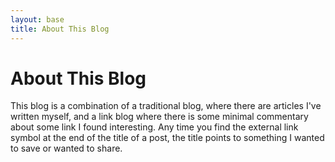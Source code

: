 ```yaml
---
layout: base
title: About This Blog
---
```


# About This Blog

This blog is a combination of a traditional blog, where there are articles I've written myself, and a link blog where there is some minimal commentary about some link I found interesting. Any time you find the external link symbol <span class="octicon octicon-link-external"></span> at the end of the title of a post, the title points to something I wanted to save or wanted to share.
